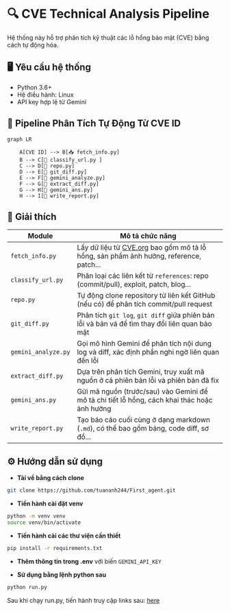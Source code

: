 # 🔍 CVE Technical Analysis Pipeline

Hệ thống này hỗ trợ phân tích kỹ thuật các lỗ hổng bảo mật (CVE) bằng cách tự động hóa.

## 🖥️ Yêu cầu hệ thống

- Python 3.6+
- Hệ điều hành: Linux
- API key hợp lệ từ Gemini

## 🔁 Pipeline Phân Tích Tự Động Từ CVE ID

```mermaid
graph LR

    A[CVE ID] --> B[📥 fetch_info.py]
    B --> C[🔗 classify_url.py ]
    C --> D[🐙 repo.py]
    D --> E[📜 git_diff.py]
    E --> F[🧠 gemini_analyze.py]
    F --> G[📁 extract_diff.py]
    G --> H[🧠 gemini_ans.py]
    H --> I[📝 write_report.py]

```

## 🧩 Giải thích 

| Module              | Mô tả chức năng                                                                                          |
| ------------------- | -------------------------------------------------------------------------------------------------------- |
| `fetch_info.py`     | Lấy dữ liệu từ [CVE.org](https://cve.org) bao gồm mô tả lỗ hổng, sản phẩm ảnh hưởng, reference, patch... |
| `classify_url.py`   | Phân loại các liên kết từ `references`: repo (commit/pull), exploit, patch, blog...                      |
| `repo.py`           | Tự động clone repository từ liên kết GitHub (nếu có) để phân tích commit/pull request                    |
| `git_diff.py`       | Phân tích `git log`, `git diff` giữa phiên bản lỗi và bản vá để tìm thay đổi liên quan bảo mật           |
| `gemini_analyze.py` | Gọi mô hình Gemini để phân tích nội dung log và diff, xác định phần nghi ngờ liên quan đến lỗi           |
| `extract_diff.py`   | Dựa trên phân tích Gemini, truy xuất mã nguồn ở cả phiên bản lỗi và phiên bản đã fix                     |
| `gemini_ans.py`     | Gửi mã nguồn (trước/sau) vào Gemini để mô tả chi tiết lỗ hổng, cách khai thác hoặc ảnh hưởng             |
| `write_report.py`   | Tạo báo cáo cuối cùng ở dạng markdown (`.md`), có thể bao gồm bảng, code diff, sơ đồ...                  |

## ⚙️ Hướng dẫn sử dụng

- **Tải về bằng cách clone**

```bash
git clone https://github.com/tuananh244/First_agent.git
```

- **Tiến hành cài đặt venv**

```bash
python -m venv venv
source venv/bin/activate
```

- **Tiến hành cài các thư viện cần thiết**

```bash
pip install -r requirements.txt
```

- **Thêm thông tin trong .env** với biến ```GEMINI_API_KEY```

- **Sử dụng bằng lệnh python sau**

```bash
python run.py
```

Sau khi chạy run.py, tiến hành truy cập links sau: [here](http://localhost:8501)
